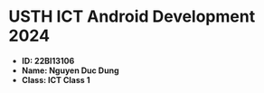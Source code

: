 USTH ICT Android Development 2024
========================================

* **ID: 22BI13106**
* **Name: Nguyen Duc Dung**
* **Class: ICT Class 1**
